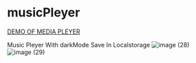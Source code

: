 # musicPleyer
[DEMO OF MEDIA PLEYER](https://alikhazaeii.github.io/MusicPleyer/)

Music Pleyer With darkMode Save In Localstorage
![image (28)](https://github.com/user-attachments/assets/864b612c-2578-434e-8597-0c6dcd6b8b20)
![image (29)](https://github.com/user-attachments/assets/bcc70cca-5538-4804-94de-4096546429aa)
